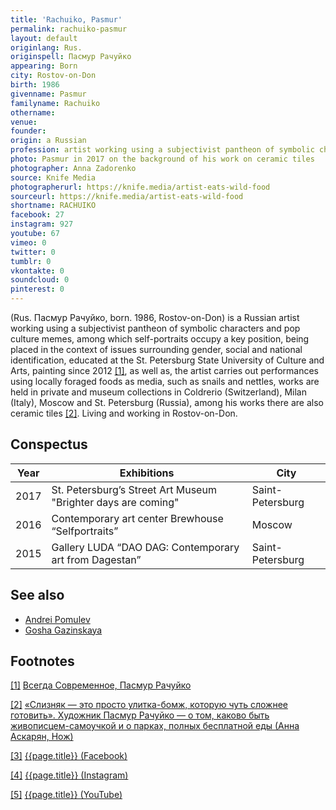 ```yaml
---
title: 'Rachuiko, Pasmur'
permalink: rachuiko-pasmur
layout: default
originlang: Rus.
originspell: Пасмур Рачуйко
appearing: Born
city: Rostov-on-Don
birth: 1986
givenname: Pasmur
familyname: Rachuiko
othername:
venue:  
founder:
origin: a Russian
profession: artist working using a subjectivist pantheon of symbolic characters and pop culture memes
photo: Pasmur in 2017 on the background of his work on ceramic tiles
photographer: Anna Zadorenko
source: Knife Media
photographerurl: https://knife.media/artist-eats-wild-food
sourceurl: https://knife.media/artist-eats-wild-food
shortname: RACHUIKO
facebook: 27
instagram: 927
youtube: 67
vimeo: 0
twitter: 0
tumblr: 0
vkontakte: 0
soundcloud: 0
pinterest: 0
---
```



(Rus. Пасмур Рачуйко, born. 1986, Rostov-on-Don) is a Russian artist working using a subjectivist pantheon of symbolic characters and pop culture memes, among which self-portraits occupy a key position, being placed in the context of issues surrounding gender, social and national identification, educated at the St. Petersburg State University of Culture and Arts, painting since 2012 <span id="a1">[\[1\]](#f1)</span>, as well as, the artist carries out performances using locally foraged foods as media, such as snails and nettles, works are held in private and museum collections in Coldrerio (Switzerland), Milan (Italy), Moscow and St. Petersburg (Russia), among his works there are also ceramic tiles <span id="a2">[\[2\]](#f2)</span>. Living and working in Rostov-on-Don.

## Conspectus

|Year|Exhibitions|City|
|-|-|-|
|2017|St. Petersburg’s Street Art Museum "Brighter days are coming"|Saint-Petersburg|
|2016|Contemporary art center Brewhouse “Selfportraits”|Moscow|
|2015|Gallery LUDA “DAO DAG: Contemporary art from Dagestan”|Saint-Petersburg|

## See also

+ [Andrei Pomulev](pomulev-andrei)
+ [Gosha Gazinskaya](gosha-gazinskaya)

## Footnotes

[[1]](#a1) <span id="f1"></span> [Всегда Современное, Пасмур Рачуйко](https://sovrisk.gallery/artprofile/?aid=149)

[[2]](#a2) <span id="f2"></span> [«Слизняк — это просто улитка-бомж, которую чуть сложнее готовить». Художник Пасмур Рачуйко — о том, каково быть живописцем-самоучкой и о парках, полных бесплатной еды (Анна Аскарян, Нож)](https://knife.media/artist-eats-wild-food/)

[[3]](#a3) <span id="f3"></span> [{{page.title}} (Facebook)](https://www.facebook.com/pasmur.r/)

[[4]](#a4) <span id="f4"></span> [{{page.title}} (Instagram)](https://www.instagram.com/pasmur.r/)

[[5]](#a5) <span id="f5"></span> [{{page.title}} (YouTube)](https://www.youtube.com/user/eidven)
